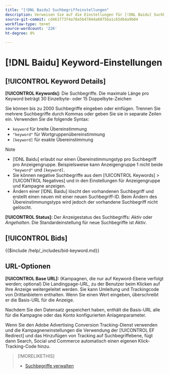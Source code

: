 ```yaml
---
title: "[!DNL Baidu] Suchbegriffeinstellungen"
description: Verweisen Sie auf die Einstellungen für [!DNL Baidu] Suchbegriffe.
source-git-commit: cd461f73f4a70a5647844a6075ba1c65d64a9b04
workflow-type: tm+mt
source-wordcount: '226'
ht-degree: 0%

---
```


# [!DNL Baidu] Keyword-Einstellungen

## [!UICONTROL Keyword Details]

**[!UICONTROL Keywords]:** Die Suchbegriffe. Die maximale Länge pro Keyword beträgt 30 Einzelbyte- oder 15 Doppelbyte-Zeichen

Sie können bis zu 2000 Suchbegriffe eingeben oder einfügen. Trennen Sie mehrere Suchbegriffe durch Kommas oder geben Sie sie in separate Zeilen ein. Verwenden Sie die folgende Syntax:

* `keyword` für breite Übereinstimmung
* `"keyword"` für Wortgruppenübereinstimmung
* `[keyword]` für exakte Übereinstimmung

>[!NOTE]
>
>* [!DNL Baidu] erlaubt nur einen Übereinstimmungstyp pro Suchbegriff pro Anzeigengruppe. Beispielsweise kann Anzeigengruppe 1 nicht beide `"keyword"` und `[keyword]`.
>* Sie können negative Suchbegriffe aus dem [!UICONTROL Keywords] > [!UICONTROL Negatives] und in den Einstellungen für Anzeigengruppe und Kampagne anzeigen.
>* Ändern einer [!DNL Baidu] löscht den vorhandenen Suchbegriff und erstellt einen neuen mit einer neuen Suchbegriff-ID. Beim Ändern des Übereinstimmungstyps wird jedoch der vorhandene Suchbegriff nicht gelöscht.


**[!UICONTROL Status]:** Der Anzeigestatus des Suchbegriffs: *Aktiv* oder *Angehalten*. Die Standardeinstellung für neue Suchbegriffe ist *Aktiv*.

## [!UICONTROL Bids]

<!-- **[!UICONTROL Bid]:** -->

{{$include /help/_includes/bid-keyword.md}}

## URL-Optionen

**[!UICONTROL Base URL]:** (Kampagnen, die nur auf Keyword-Ebene verfolgt werden; optional) Die Landingpage-URL, zu der Benutzer beim Klicken auf Ihre Anzeige weitergeleitet werden. Sie kann Umleitung und Trackingcode von Drittanbietern enthalten. Wenn Sie einen Wert eingeben, überschreibt er die Basis-URL für die Anzeige.

Nachdem Sie den Datensatz gespeichert haben, enthält die Basis-URL alle für die Kampagne oder das Konto konfigurierten Anlagenparameter.

Wenn Sie den Adobe Advertising Conversion Tracking-Dienst verwenden und die Kampagneneinstellungen die Verwendung der [!UICONTROL EF Redirect] und das Hinzufügen von Tracking auf Suchbegriffebene, fügt dann Search, Social und Commerce automatisch einen eigenen Klick-Tracking-Code hinzu.

>[!MORELIKETHIS]
>
>* [Suchbegriffe verwalten](/help/search-social-commerce/campaign-management/campaigns/keyword-manage.md)

